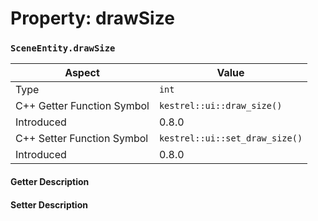 
# Property: drawSize
### `SceneEntity.drawSize`

| Aspect | Value |
| --- | --- |
| Type | `int` |
| C++ Getter Function Symbol | `kestrel::ui::draw_size()` |
| Introduced | 0.8.0 |
| C++ Setter Function Symbol | `kestrel::ui::set_draw_size()` |
| Introduced | 0.8.0 |

#### Getter Description

#### Setter Description

